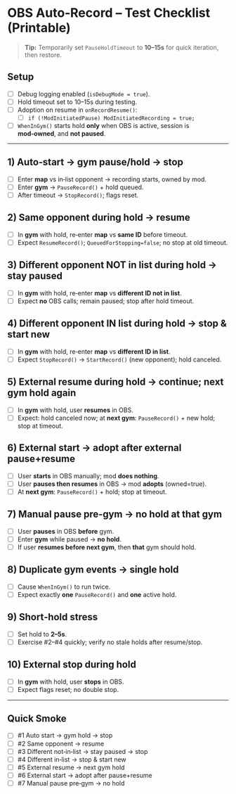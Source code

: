 # OBS Auto‑Record – Test Checklist (Printable)

> **Tip:** Temporarily set `PauseHoldTimeout` to **10–15s** for quick iteration, then restore.

## Setup
- [ ] Debug logging enabled (`isDebugMode = true`).
- [ ] Hold timeout set to 10–15s during testing.
- [ ] Adoption on resume in `onRecordResume()`:
  - [ ] `if (!ModInitiatedPause) ModInitiatedRecording = true;`
- [ ] `WhenInGym()` starts hold **only** when OBS is active, session is **mod‑owned**, and **not paused**.

---

## 1) Auto‑start → gym pause/hold → stop
- [ ] Enter **map** vs in‑list opponent → recording starts, owned by mod.
- [ ] Enter **gym** → `PauseRecord()` + hold queued.
- [ ] After timeout → `StopRecord()`; flags reset.

## 2) Same opponent during hold → resume
- [ ] In **gym** with hold, re‑enter **map** vs **same ID** before timeout.
- [ ] Expect `ResumeRecord()`; `QueuedForStopping=false`; no stop at old timeout.

## 3) Different opponent **NOT** in list during hold → stay paused
- [ ] In **gym** with hold, re‑enter **map** vs **different ID not in list**.
- [ ] Expect **no** OBS calls; remain paused; stop after hold timeout.

## 4) Different opponent **IN** list during hold → stop & start new
- [ ] In **gym** with hold, re‑enter **map** vs **different ID in list**.
- [ ] Expect `StopRecord()` → `StartRecord()` (new opponent); hold canceled.

## 5) External **resume** during hold → continue; **next gym** hold again
- [ ] In **gym** with hold, user **resumes** in OBS.
- [ ] Expect: hold canceled now; at **next gym**: `PauseRecord()` + new hold; stop at timeout.

## 6) **External start** → adopt after external **pause+resume**
- [ ] User **starts** in OBS manually; mod **does nothing**.
- [ ] User **pauses then resumes** in OBS → mod **adopts** (owned=true).
- [ ] At **next gym**: `PauseRecord()` + hold; stop at timeout.

## 7) Manual pause pre‑gym → **no hold** at that gym
- [ ] User **pauses** in OBS **before** gym.
- [ ] Enter **gym** while paused → **no hold**.
- [ ] If user **resumes before next gym**, then **that** gym should hold.

## 8) Duplicate gym events → single hold
- [ ] Cause `WhenInGym()` to run twice.
- [ ] Expect exactly **one** `PauseRecord()` and **one** active hold.

## 9) Short‑hold stress
- [ ] Set hold to **2–5s**.
- [ ] Exercise #2–#4 quickly; verify no stale holds after resume/stop.

## 10) External stop during hold
- [ ] In **gym** with hold, user **stops** in OBS.
- [ ] Expect flags reset; no double stop.

---

## Quick Smoke
- [ ] #1 Auto start → gym hold → stop
- [ ] #2 Same opponent → resume
- [ ] #3 Different not‑in‑list → stay paused → stop
- [ ] #4 Different in‑list → stop & start new
- [ ] #5 External resume → next gym hold
- [ ] #6 External start → adopt after pause+resume
- [ ] #7 Manual pause pre‑gym → no hold
